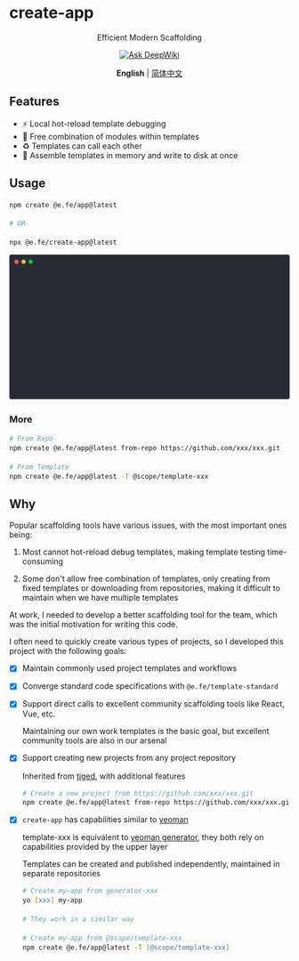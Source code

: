# create-app

<p align='center'>
Efficient Modern Scaffolding
</p>

<div align='center'>
  <a href="https://deepwiki.com/eleven-net-cn/create-app"><img src="https://deepwiki.com/badge.svg" alt="Ask DeepWiki"></a>
</div>

<p align='center'>
<b>English</b> | <a href="./README.zh-CN.md">简体中文</a>
</p>

## Features

- :zap: Local hot-reload template debugging
- :art: Free combination of modules within templates
- :recycle: Templates can call each other
- :rocket: Assemble templates in memory and write to disk at once

## Usage

```zsh
npm create @e.fe/app@latest

# OR

npx @e.fe/create-app@latest
```

![Usage](./usage.svg)

### More

```zsh
# From Repo
npm create @e.fe/app@latest from-repo https://github.com/xxx/xxx.git

# From Template
npm create @e.fe/app@latest -T @scope/template-xxx
```

## Why

Popular scaffolding tools have various issues, with the most important ones being:

1. Most cannot hot-reload debug templates, making template testing time-consuming

2. Some don't allow free combination of templates, only creating from fixed templates or downloading from repositories, making it difficult to maintain when we have multiple templates

At work, I needed to develop a better scaffolding tool for the team, which was the initial motivation for writing this code.

I often need to quickly create various types of projects, so I developed this project with the following goals:

- [x] Maintain commonly used project templates and workflows

- [x] Converge standard code specifications with `@e.fe/template-standard`

- [x] Support direct calls to excellent community scaffolding tools like React, Vue, etc.

  Maintaining our own work templates is the basic goal, but excellent community tools are also in our arsenal

- [x] Support creating new projects from any project repository

  Inherited from [tiged](https://github.com/tiged/tiged), with additional features

  ```zsh
  # Create a new project from https://github.com/xxx/xxx.git
  npm create @e.fe/app@latest from-repo https://github.com/xxx/xxx.git
  ```

- [x] `create-app` has capabilities similar to [yeoman](https://yeoman.io/)

  template-xxx is equivalent to [yeoman generator](https://yeoman.io/authoring/), they both rely on capabilities provided by the upper layer

  Templates can be created and published independently, maintained in separate repositories

  ```zsh
  # Create my-app from generator-xxx
  yo [xxx] my-app

  # They work in a similar way

  # Create my-app from @scope/template-xxx
  npm create @e.fe/app@latest -T [@scope/template-xxx]
  ```
